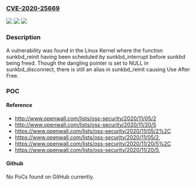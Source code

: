 ### [CVE-2020-25669](https://cve.mitre.org/cgi-bin/cvename.cgi?name=CVE-2020-25669)
![](https://img.shields.io/static/v1?label=Product&message=Linux%20Kernel&color=blue)
![](https://img.shields.io/static/v1?label=Version&message=5.9.4%20&color=brightgreen)
![](https://img.shields.io/static/v1?label=Vulnerability&message=CWE-416&color=brightgreen)

### Description

A vulnerability was found in the Linux Kernel where the function sunkbd_reinit having been scheduled by sunkbd_interrupt before sunkbd being freed. Though the dangling pointer is set to NULL in sunkbd_disconnect, there is still an alias in sunkbd_reinit causing Use After Free.

### POC

#### Reference
- http://www.openwall.com/lists/oss-security/2020/11/05/2
- http://www.openwall.com/lists/oss-security/2020/11/20/5
- https://www.openwall.com/lists/oss-security/2020/11/05/2%2C
- https://www.openwall.com/lists/oss-security/2020/11/05/2,
- https://www.openwall.com/lists/oss-security/2020/11/20/5%2C
- https://www.openwall.com/lists/oss-security/2020/11/20/5,

#### Github
No PoCs found on GitHub currently.

